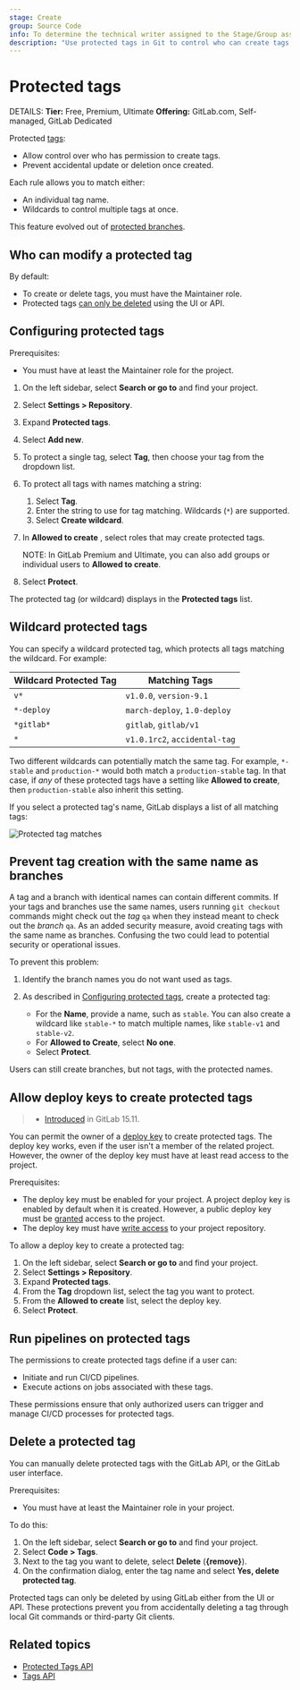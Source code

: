 ```yaml
---
stage: Create
group: Source Code
info: To determine the technical writer assigned to the Stage/Group associated with this page, see https://handbook.gitlab.com/handbook/product/ux/technical-writing/#assignments
description: "Use protected tags in Git to control who can create tags, and prevent accidental tag updates or deletion."
---
```


# Protected tags

DETAILS:
**Tier:** Free, Premium, Ultimate
**Offering:** GitLab.com, Self-managed, GitLab Dedicated

Protected [tags](repository/tags/index.md):

- Allow control over who has permission to create tags.
- Prevent accidental update or deletion once created.

Each rule allows you to match either:

- An individual tag name.
- Wildcards to control multiple tags at once.

This feature evolved out of [protected branches](repository/branches/protected.md).

## Who can modify a protected tag

By default:

- To create or delete tags, you must have the Maintainer role.
- Protected tags [can only be deleted](#delete-a-protected-tag) using the UI or API.

## Configuring protected tags

Prerequisites:

- You must have at least the Maintainer role for the project.

1. On the left sidebar, select **Search or go to** and find your project.
1. Select **Settings > Repository**.
1. Expand **Protected tags**.
1. Select **Add new**.
1. To protect a single tag, select **Tag**, then choose your tag from the dropdown list.
1. To protect all tags with names matching a string:
   1. Select **Tag**.
   1. Enter the string to use for tag matching. Wildcards (`*`) are supported.
   1. Select **Create wildcard**.
1. In **Allowed to create** , select roles that may create protected tags.

   NOTE:
   In GitLab Premium and Ultimate, you can also add groups or individual users
   to **Allowed to create**.

1. Select **Protect**.

The protected tag (or wildcard) displays in the **Protected tags** list.

## Wildcard protected tags

You can specify a wildcard protected tag, which protects all tags
matching the wildcard. For example:

| Wildcard Protected Tag | Matching Tags                 |
|------------------------|-------------------------------|
| `v*`                   | `v1.0.0`, `version-9.1`       |
| `*-deploy`             | `march-deploy`, `1.0-deploy`  |
| `*gitlab*`             | `gitlab`, `gitlab/v1`         |
| `*`                    | `v1.0.1rc2`, `accidental-tag` |

Two different wildcards can potentially match the same tag. For example,
`*-stable` and `production-*` would both match a `production-stable` tag.
In that case, if _any_ of these protected tags have a setting like
**Allowed to create**, then `production-stable` also inherit this setting.

If you select a protected tag's name, GitLab displays a list of
all matching tags:

![Protected tag matches](img/protected_tag_matches_v9_1.png)

## Prevent tag creation with the same name as branches

A tag and a branch with identical names can contain different commits. If your
tags and branches use the same names, users running `git checkout`
commands might check out the _tag_ `qa` when they instead meant to check out
the _branch_ `qa`. As an added security measure, avoid creating tags with the
same name as branches. Confusing the two could lead to potential
security or operational issues.

To prevent this problem:

1. Identify the branch names you do not want used as tags.
1. As described in [Configuring protected tags](#configuring-protected-tags),
   create a protected tag:

   - For the **Name**, provide a name, such as `stable`. You can also create a wildcard
     like `stable-*` to match multiple names, like `stable-v1` and `stable-v2`.
   - For **Allowed to Create**, select **No one**.
   - Select **Protect**.

Users can still create branches, but not tags, with the protected names.

## Allow deploy keys to create protected tags

> - [Introduced](https://gitlab.com/gitlab-org/gitlab/-/issues/325415) in GitLab 15.11.

You can permit the owner of a [deploy key](deploy_keys/index.md) to create protected tags.
The deploy key works, even if the user isn't a member of the related project. However, the owner of the deploy
key must have at least read access to the project.

Prerequisites:

- The deploy key must be enabled for your project. A project deploy key is enabled by default when
  it is created. However, a public deploy key must be
  [granted](deploy_keys/index.md#grant-project-access-to-a-public-deploy-key) access to the
  project.
- The deploy key must have [write access](deploy_keys/index.md#permissions) to your project
  repository.

To allow a deploy key to create a protected tag:

1. On the left sidebar, select **Search or go to** and find your project.
1. Select **Settings > Repository**.
1. Expand **Protected tags**.
1. From the **Tag** dropdown list, select the tag you want to protect.
1. From the **Allowed to create** list, select the deploy key.
1. Select **Protect**.

## Run pipelines on protected tags

The permissions to create protected tags define if a user can:

- Initiate and run CI/CD pipelines.
- Execute actions on jobs associated with these tags.

These permissions ensure that only authorized users can trigger and manage
CI/CD processes for protected tags.

## Delete a protected tag

You can manually delete protected tags with the GitLab API, or the
GitLab user interface.

Prerequisites:

- You must have at least the Maintainer role in your project.

To do this:

1. On the left sidebar, select **Search or go to** and find your project.
1. Select **Code > Tags**.
1. Next to the tag you want to delete, select **Delete** (**{remove}**).
1. On the confirmation dialog, enter the tag name and select **Yes, delete protected tag**.

Protected tags can only be deleted by using GitLab either from the UI or API.
These protections prevent you from accidentally deleting a tag through local
Git commands or third-party Git clients.

## Related topics

- [Protected Tags API](../../api/protected_tags.md)
- [Tags API](../../api/tags.md)

<!-- ## Troubleshooting

Include any troubleshooting steps that you can foresee. If you know beforehand what issues
one might have when setting this up, or when something is changed, or on upgrading, it's
important to describe those, too. Think of things that may go wrong and include them here.
This is important to minimize requests for support, and to avoid doc comments with
questions that you know someone might ask.

Each scenario can be a third-level heading, for example `### Getting error message X`.
If you have none to add when creating a doc, leave this section in place
but commented out to help encourage others to add to it in the future. -->
